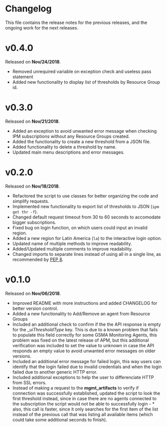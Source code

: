 # Changelog

This file contains the release notes for the previous releases, and the ongoing work for the next releases.

# v0.4.0

Released on **Nov/24/2018**.

 *  Removed unrequired variable on exception check and useless pass statement
 *  Added new functionality to display list of thresholds by Resource Group id.

# v0.3.0

Released on **Nov/21/2018**.

 *  Added an exception to avoid unwanted error message when checking IPM subscriptions without any Resource Groups created.
 *  Added the functionality to create a new threshold from a JSON file.
 *  Added functionality to delete a threshold by name.
 *  Updated main menu descriptions and error messages.

# v0.2.0 

Released on **Nov/18/2018**.

 *  Refactored the script to use classes for better organizing the code and simplify requests.
 *  Implemented new functionality to export list of thresholds to JSON (`ipm get thr -f`).
 *  Changed default request timeout from 30 to 60 seconds to accomodate bigger subscriptions.
 *  Fixed bug on login function, on which users could input an invalid region.
 *  Added a new region for Latin America (`la`) to the interactive login option.
 *  Updated name of multiple methods to improve readability. 
 *  Added/Updated multiple comments to improve readability.
 *  Changed imports to separate lines instead of using all in a single line, as recommended by [PEP 8](https://www.python.org/dev/peps/pep-0008/).

# v0.1.0

Released on **Nov/06/2018**.

 *  Improved README with more instructions and added CHANGELOG for better version control.
 *  Added a new functionality to Add/Remove an agent from Resource Groups
 *  Included an additional check to confirm if the the API response is empty for the *_uiThresholdType* key. This is due to a known problem that fails to populate this field correctly for some GSMA Monitoring Agents, this problem was fixed on the latest release of APM, but this additional verification was included to set the value to unknown in case the API responds an empty value to avoid unwanted error messages on older versions.
 *  Included an additional error message for failed login, this way users can identify that the login failed due to invalid credentials and when the login failed due to another generic HTTP error.
 *  Included additional exceptions to help the user to differenciate HTTP from SSL errors.
 *  Instead of making a request to the **mgmt_artifacts** to verify if connection was successfully established, updated the script to look the first threshold instead, since in case there are no agents connected to the subscription the script would not be able to successfully login - *  also, this call is faster, since it only searches for the first item of the list instead of the previous call that was listing all available items (which could take some additional seconds to finish).